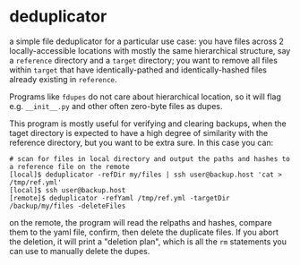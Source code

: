 # deduplicator

a simple file deduplicator for a particular use case: you have files across 2 locally-accessible locations with mostly the same hierarchical structure, say a `reference` directory and a `target` directory; you want to remove all files within `target` that have identically-pathed and identically-hashed files already existing in `reference`.

Programs like `fdupes` do not care about hierarchical location, so it will flag e.g. `__init__.py` and other often zero-byte files as dupes.

This program is mostly useful for verifying and clearing backups, when the taget directory is expected to have a high degree of similarity with the reference directory, but you want to be extra sure. In this case you can:

```
# scan for files in local directory and output the paths and hashes to a reference file on the remote
[local]$ deduplicator -refDir my/files | ssh user@backup.host 'cat > /tmp/ref.yml'
[local]$ ssh user@backup.host
[remote]$ deduplicator -refYaml /tmp/ref.yml -targetDir /backup/my/files -deleteFiles
```

on the remote, the program will read the relpaths and hashes, compare them to the yaml file, confirm, then delete the duplicate files. If you abort the deletion, it will print a "deletion plan", which is all the `rm` statements you can use to manually delete the dupes.

